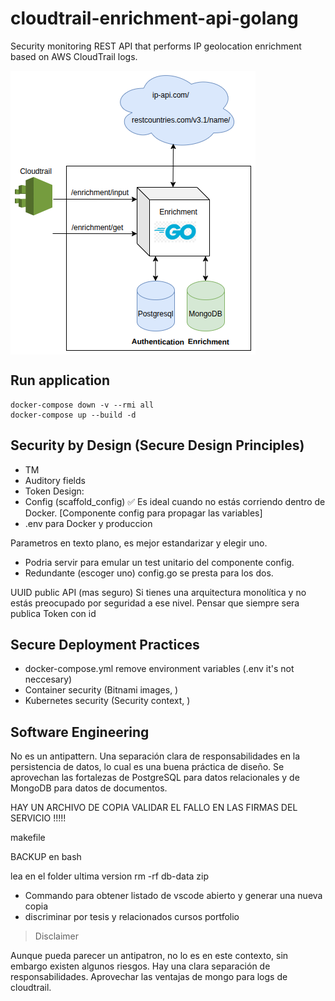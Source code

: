 # cloudtrail-enrichment-api-golang

Security monitoring REST API that performs IP geolocation enrichment based on AWS CloudTrail logs.


<img src="diagram.png" align="center"/>


## Run application

    docker-compose down -v --rmi all
    docker-compose up --build -d

## Security by Design (Secure Design Principles)

- TM
- Auditory fields
- Token Design:
- Config (scaffold_config) ✅ Es ideal cuando no estás corriendo dentro de Docker. [Componente config para propagar las variables]
- .env para Docker y produccion

Parametros en texto plano, es mejor estandarizar y elegir uno.
- Podria servir para emular un test unitario del componente config.
- Redundante (escoger uno) config.go se presta para los dos.


UUID public API (mas seguro)
Si tienes una arquitectura monolítica y no estás preocupado por seguridad a ese nivel.
Pensar que siempre sera publica
Token con id




## Secure Deployment Practices 

- docker-compose.yml remove environment variables (.env it's not neccesary)
- Container security (Bitnami images, )
- Kubernetes security (Security context, )


## Software Engineering

No es un  antipattern. Una separación clara de responsabilidades en la persistencia de datos, lo cual es una buena práctica de diseño. Se  aprovechan las fortalezas de PostgreSQL para datos relacionales y de MongoDB para datos de documentos.


HAY UN ARCHIVO DE COPIA VALIDAR EL FALLO EN LAS FIRMAS DEL SERVICIO !!!!!

makefile

BACKUP en bash

lea en el folder ultima version
rm -rf db-data
zip 

- Commando para obtener listado de vscode abierto y generar una nueva copia
- discriminar por tesis y relacionados cursos portfolio


> Disclaimer

Aunque pueda parecer un antipatron, no lo es en este contexto, sin embargo existen algunos riesgos. Hay una clara separación de responsabilidades. Aprovechar las ventajas de mongo para logs de cloudtrail.






